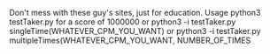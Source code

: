 Don't mess with these guy's sites, just for education.
Usage
python3 testTaker.py for a score of 1000000
or
python3 -i testTaker.py
singleTime(WHATEVER_CPM_YOU_WANT)
or 
python3 -i testTaker.py
multipleTimes(WHATEVER_CPM_YOU_WANT, NUMBER_OF_TIMES
